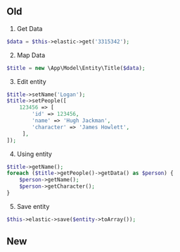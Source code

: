 ## Old
1. Get Data
```php
$data = $this->elastic->get('3315342');
```

2. Map Data
```php
$title = new \App\Model\Entity\Title($data);
```

3. Edit entity
```php
$title->setName('Logan');
$title->setPeople([
	123456 => [
		'id' => 123456,
		'name' => 'Hugh Jackman',
		'character' => 'James Howlett',
	 ],
]);
```

4. Using entity
```php
$title->getName();
foreach ($title->getPeople()->getData() as $person) {
	$person->getName();
	$person->getCharacter();
}

```

5. Save entity
```php
$this->elastic->save($entity->toArray());
```

## New


